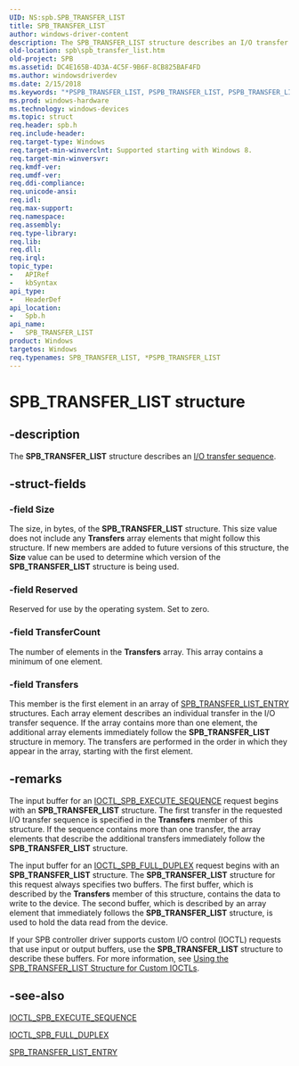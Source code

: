 ```yaml
---
UID: NS:spb.SPB_TRANSFER_LIST
title: SPB_TRANSFER_LIST
author: windows-driver-content
description: The SPB_TRANSFER_LIST structure describes an I/O transfer sequence.
old-location: spb\spb_transfer_list.htm
old-project: SPB
ms.assetid: DC4E165B-4D3A-4C5F-9B6F-8CB825BAF4FD
ms.author: windowsdriverdev
ms.date: 2/15/2018
ms.keywords: "*PSPB_TRANSFER_LIST, PSPB_TRANSFER_LIST, PSPB_TRANSFER_LIST structure pointer [Buses], SPB.spb_transfer_list, SPB_TRANSFER_LIST, SPB_TRANSFER_LIST structure [Buses], spb/PSPB_TRANSFER_LIST, spb/SPB_TRANSFER_LIST"
ms.prod: windows-hardware
ms.technology: windows-devices
ms.topic: struct
req.header: spb.h
req.include-header: 
req.target-type: Windows
req.target-min-winverclnt: Supported starting with Windows 8.
req.target-min-winversvr: 
req.kmdf-ver: 
req.umdf-ver: 
req.ddi-compliance: 
req.unicode-ansi: 
req.idl: 
req.max-support: 
req.namespace: 
req.assembly: 
req.type-library: 
req.lib: 
req.dll: 
req.irql: 
topic_type:
-	APIRef
-	kbSyntax
api_type:
-	HeaderDef
api_location:
-	Spb.h
api_name:
-	SPB_TRANSFER_LIST
product: Windows
targetos: Windows
req.typenames: SPB_TRANSFER_LIST, *PSPB_TRANSFER_LIST
---
```


# SPB_TRANSFER_LIST structure


## -description


The <b>SPB_TRANSFER_LIST</b> structure describes an <a href="https://msdn.microsoft.com/7415DB28-5E93-4F47-B169-7C652969D4C7">I/O transfer sequence</a>.


## -struct-fields




### -field Size

The size, in bytes, of the <b>SPB_TRANSFER_LIST</b> structure. This size value does not include any <b>Transfers</b> array elements that might follow this structure. If new members are added to future versions of this structure, the <b>Size</b> value can be used to determine which version of the <b>SPB_TRANSFER_LIST</b> structure is being used.


### -field Reserved

Reserved for use by the operating system. Set to zero.


### -field TransferCount

The number of elements in the <b>Transfers</b> array. This array contains a minimum of one element.


### -field Transfers

This member is the first element in an array of <a href="https://msdn.microsoft.com/library/windows/hardware/hh406223">SPB_TRANSFER_LIST_ENTRY</a> structures.  Each array element describes an individual transfer in the I/O transfer sequence. If the array contains more than one element, the additional array elements immediately follow the <b>SPB_TRANSFER_LIST</b> structure in memory. The transfers are performed in the order in which they appear in the array, starting with the first element.


## -remarks



The input buffer for an <a href="https://msdn.microsoft.com/library/windows/hardware/hh450857">IOCTL_SPB_EXECUTE_SEQUENCE</a> request begins with an <b>SPB_TRANSFER_LIST</b> structure. The first transfer in the requested I/O transfer sequence is specified in the <b>Transfers</b> member of this structure. If the sequence contains more than one transfer, the array elements that describe the additional transfers immediately follow the <b>SPB_TRANSFER_LIST</b> structure.

The input buffer for an <a href="https://msdn.microsoft.com/library/windows/hardware/hh974774">IOCTL_SPB_FULL_DUPLEX</a> request begins with an <b>SPB_TRANSFER_LIST</b> structure. The <b>SPB_TRANSFER_LIST</b> structure for this request always specifies two buffers. The first buffer, which is described by the <b>Transfers</b> member of this structure, contains the data to write to the device. The second buffer, which is described by an array element that immediately follows the <b>SPB_TRANSFER_LIST</b> structure, is used to hold the data read from the device.

If your SPB controller driver supports custom I/O control (IOCTL) requests that use input or output buffers, use the <b>SPB_TRANSFER_LIST</b> structure to describe these buffers. For more information, see <a href="https://msdn.microsoft.com/577122CC-D1F8-41C5-BE77-A22FC8516B82">Using the SPB_TRANSFER_LIST Structure for Custom IOCTLs</a>.




## -see-also




<a href="https://msdn.microsoft.com/library/windows/hardware/hh450857">IOCTL_SPB_EXECUTE_SEQUENCE</a>



<a href="https://msdn.microsoft.com/library/windows/hardware/hh974774">IOCTL_SPB_FULL_DUPLEX</a>



<a href="https://msdn.microsoft.com/library/windows/hardware/hh406223">SPB_TRANSFER_LIST_ENTRY</a>
 

 

